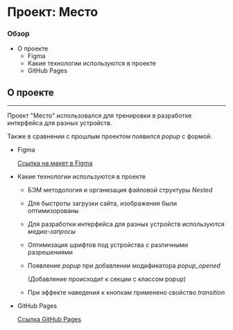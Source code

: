 # Проект: Место

### Обзор
- О проекте
    - Figma
    - Какие технологии используются в проекте
    - GitHub Pages
## О проекте
____
 Проект "Место" использовался для тренировки в разработке интерфейса для разных устройств.

 Также в сравнении с прошлым проектом появился <em>popup</em> с формой.
- Figma

    [Ссылка на макет в Figma](https://www.figma.com/file/2cn9N9jSkmxD84oJik7xL7/JavaScript.-Sprint-4?node-id=28212%3A212)

- Какие технологии используются в проекте
    - БЭМ методология и организация файловой структуры <em>Nested</em>
    - Для быстроты загрузки сайта, изображения были оптимизорованы
    - Для разработки интерфейса для разных устройств используются <em>медиа-запросы</em>
    - Оптимизация шрифтов под устройства с различными разрешениями
    - Появление <em>popup</em> при добавлении модификатора <em>popup_opened</em>

        (Добавление происходит к секции с классом popup)
    - При эффекте наведения к кнопкам применено свойство <em>transition</em>

- GitHub Pages

    [Ссылка GitHub Pages]()
